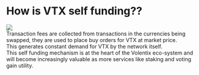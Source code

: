 # How is VTX self funding??
![](https://pbs.twimg.com/media/Egu9XjOXYAA_7Wv?format=jpg&name=small)  
Transaction fees are collected from transactions in the currencies being swapped, they are used to place buy orders for VTX at market price.    
This generates constant demand for VTX by the network itself.  
This self funding mechanism is at the heart of the Volentix eco-system and will become increasingly valuable as more services like staking and voting gain utility.
